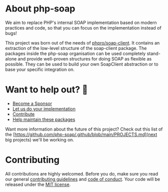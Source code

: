 # About php-soap

We aim to replace PHP's internal SOAP implementation based on modern practices and code, so that you can focus on the implementation instead of bugs!

This project was born out of the needs of [phpro/soap-client](https://github.com/phpro/soap-client).
It contains an extraction of the low-level structure of the soap-client package.
The packages inside the php-soap organisation can be used completely stand-alone and provide well-proven structures for doing SOAP as flexible as possible.
They can be used to build your own SoapClient abstraction or to base your specific integration on.


# Want to help out? 💚

- [Become a Sponsor](https://github.com/php-soap/.github/blob/main/HELPING_OUT.md#sponsor)
- [Let us do your implementation](https://github.com/php-soap/.github/blob/main/HELPING_OUT.md#let-us-do-your-implementation)
- [Contribute](https://github.com/php-soap/.github/blob/main/HELPING_OUT.md#contribute)
- [Help maintain these packages](https://github.com/php-soap/.github/blob/main/HELPING_OUT.md#maintain)

Want more information about the future of this project? Check out this list of the [https://github.com/php-soap/.github/blob/main/PROJECTS.md](next big projects) we'll be working on.

# Contributing

All contributions are highly welcomed. Before you do, make sure you read our general [contributing guidelines](https://github.com/php-soap/.github/blob/main/CONTRIBUTING.md) and [code of conduct](https://github.com/php-soap/.github/blob/main/CODE_OF_CONDUCT.md).
Your code will be released under the [MIT license](https://github.com/php-soap/.github/blob/main/LICENSE).
